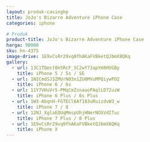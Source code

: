 ```yaml
---
layout: produk-casinghp
title: JoJo's Bizarre Adventure iPhone Case
categories: iphone

# Produk
product-title: JoJo's Bizarre Adventure iPhone Case
harga: 90000
sku: hn-4375
image-drive: 1E9vCsRr29vq0fhAKaFVBketQJbmX8QKq
gallery:
  - url: 13C1TQect0nSRcF_5C2wY73apYm8HVGBy
    title: iPhone 5 / 5s / SE
  - url: 1NICmdSJ3ZMUrN03n1ZU0MVuMPQiywPO2
    title: iPhone 6 / 6s
  - url: 11Y7VHsVr5-PMqCmZsnauoPAqlLD72uzW
    title: iPhone 6 Plus / 6s Plus
  - url: 1W3-AbqnH-FGTECl6Af183uRuizdvW3_w
    title: iPhone 7 / 8
  - url: 12NJ_XglaEQUqMmspUhjHNerNOSVdITuc
    title: iPhone 7 Plus / 8 Plus
  - url: 1E9vCsRr29vq0fhAKaFVBketQJbmX8QKq
    title: iPhone X
---
```

